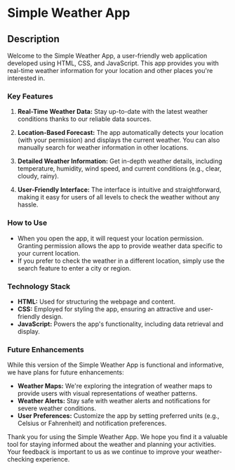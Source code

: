 # Simple Weather App

## Description

Welcome to the Simple Weather App, a user-friendly web application developed using HTML, CSS, and JavaScript. This app provides you with real-time weather information for your location and other places you're interested in.

### Key Features

1. **Real-Time Weather Data:** Stay up-to-date with the latest weather conditions thanks to our reliable data sources.

2. **Location-Based Forecast:** The app automatically detects your location (with your permission) and displays the current weather. You can also manually search for weather information in other locations.

3. **Detailed Weather Information:** Get in-depth weather details, including temperature, humidity, wind speed, and current conditions (e.g., clear, cloudy, rainy).

4. **User-Friendly Interface:** The interface is intuitive and straightforward, making it easy for users of all levels to check the weather without any hassle.

### How to Use

- When you open the app, it will request your location permission. Granting permission allows the app to provide weather data specific to your current location.
- If you prefer to check the weather in a different location, simply use the search feature to enter a city or region.

### Technology Stack

- **HTML:** Used for structuring the webpage and content.
- **CSS:** Employed for styling the app, ensuring an attractive and user-friendly design.
- **JavaScript:** Powers the app's functionality, including data retrieval and display.

### Future Enhancements

While this version of the Simple Weather App is functional and informative, we have plans for future enhancements:

- **Weather Maps:** We're exploring the integration of weather maps to provide users with visual representations of weather patterns.
- **Weather Alerts:** Stay safe with weather alerts and notifications for severe weather conditions.
- **User Preferences:** Customize the app by setting preferred units (e.g., Celsius or Fahrenheit) and notification preferences.

Thank you for using the Simple Weather App. We hope you find it a valuable tool for staying informed about the weather and planning your activities. Your feedback is important to us as we continue to improve your weather-checking experience.
